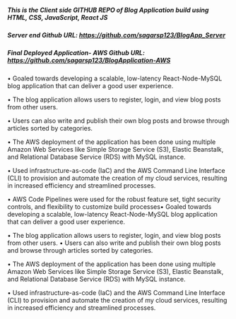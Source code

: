 ##### This is the Client side GITHUB REPO of Blog Application build using HTML, CSS, JavaScript, React JS
##### Server end Github URL: https://github.com/sagarsp123/BlogApp_Server
##### Final Deployed Application- AWS Github URL: https://github.com/sagarsp123/BlogApplication-AWS

• Goaled towards developing a scalable, low-latency React-Node-MySQL blog application that can deliver a good user experience.

• The blog application allows users to register, login, and view blog posts from other users. 

• Users can also write and publish their own blog posts and browse through articles sorted by categories.

• The AWS deployment of the application has been done using multiple Amazon Web Services like Simple Storage Service (S3), Elastic Beanstalk, and Relational Database Service (RDS) with MySQL instance.

• Used infrastructure-as-code (IaC) and the AWS Command Line Interface (CLI) to provision and automate the creation of my cloud services, resulting in increased efficiency and streamlined processes.

• AWS Code Pipelines were used for the robust feature set, tight security controls, and flexibility to customize build processes• Goaled towards developing a scalable, low-latency React-Node-MySQL blog application that can deliver a good user experience. 

• The blog application allows users to register, login, and view blog posts from other users. • Users can also write and publish their own blog posts and browse through articles sorted by categories. 

• The AWS deployment of the application has been done using multiple Amazon Web Services like Simple Storage Service (S3), Elastic Beanstalk, and Relational Database Service (RDS) with MySQL instance. 

• Used infrastructure-as-code (IaC) and the AWS Command Line Interface (CLI) to provision and automate the creation of my cloud services, resulting in increased efficiency and streamlined processes. 
